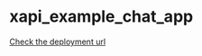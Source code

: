 # xapi_example_chat_app

[Check the deployment url ](https://xapi-chat-app-jsx.deno.dev?target=_blank)
